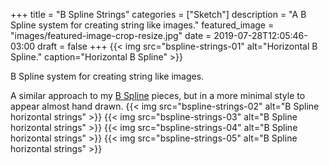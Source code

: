 +++
title = "B Spline Strings"
categories = ["Sketch"]
description = "A B Spline system for creating string like images."
featured_image = "images/featured-image-crop-resize.jpg"
date = 2019-07-28T12:05:46-03:00
draft = false
+++
{{< img src="bspline-strings-01" alt="Horizontal B Spline." caption="Horizontal B Spline" >}}

B Spline system for creating string like images.

A similar approach to my [B Spline](/generative/b-spline) pieces, but in a more minimal style to appear almost hand drawn.
{{< img src="bspline-strings-02" alt="B Spline horizontal strings" >}}
{{< img src="bspline-strings-03" alt="B Spline horizontal strings" >}}
{{< img src="bspline-strings-04" alt="B Spline horizontal strings" >}}
{{< img src="bspline-strings-05" alt="B Spline horizontal strings" >}}